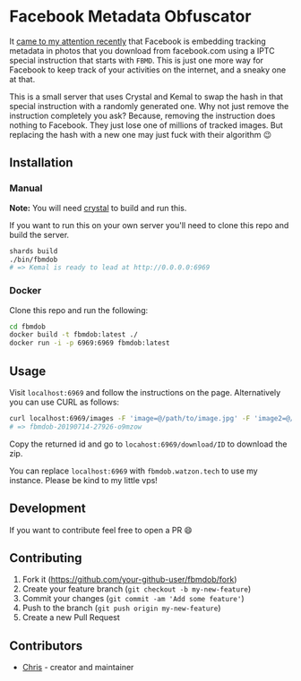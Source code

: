 # Facebook Metadata Obfuscator

It [came to my attention recently](https://twitter.com/oasace/status/1149181539000864769) that Facebook is embedding tracking metadata in photos that you download from facebook.com using a IPTC special instruction that starts with `FBMD`. This is just one more way for Facebook to keep track of your activities on the internet, and a sneaky one at that.

This is a small server that uses Crystal and Kemal to swap the hash in that special instruction with a randomly generated one. Why not just remove the instruction completely you ask? Because, removing the instruction does nothing to Facebook. They just lose one of millions of tracked images. But replacing the hash with a new one may just fuck with their algorithm :wink:

## Installation

### Manual
**Note:** You will need [crystal](https://crystal-lang.org) to build and run this. 

If you want to run this on your own server you'll need to clone this repo and build the server.

```bash
shards build
./bin/fbmdob
# => Kemal is ready to lead at http://0.0.0.0:6969
```

### Docker
Clone this repo and run the following:
```bash
cd fbmdob
docker build -t fbmdob:latest ./
docker run -i -p 6969:6969 fbmdob:latest
```

## Usage

Visit `localhost:6969` and follow the instructions on the page. Alternatively you can use CURL as follows:

```bash
curl localhost:6969/images -F 'image=@/path/to/image.jpg' -F 'image2=@/path/to/another.jpg'
# => fbmdob-20190714-27926-o9mzow
```

Copy the returned id and go to `locahost:6969/download/ID` to download the zip.

You can replace `localhost:6969` with `fbmdob.watzon.tech` to use my instance. Please be kind to my little vps!

## Development

If you want to contribute feel free to open a PR :smile:

## Contributing

1. Fork it (<https://github.com/your-github-user/fbmdob/fork>)
2. Create your feature branch (`git checkout -b my-new-feature`)
3. Commit your changes (`git commit -am 'Add some feature'`)
4. Push to the branch (`git push origin my-new-feature`)
5. Create a new Pull Request

## Contributors

- [Chris](https://github.com/your-github-user) - creator and maintainer
